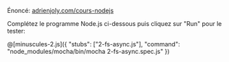 <!-- Code source: [GitHub](https://github.com/adrienjoly/cours-nodejs-techio-3). -->

Énoncé: [adrienjoly.com/cours-nodejs](https://adrienjoly.com/cours-nodejs/03-fs)

Complétez le programme Node.js ci-dessous puis cliquez sur "Run" pour le tester:

@[minuscules-2.js]({
  "stubs": ["2-fs-async.js"],
  "command": "node_modules/mocha/bin/mocha 2-fs-async.spec.js"
})
